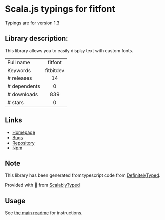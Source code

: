 
# Scala.js typings for fitfont

Typings are for version 1.3

## Library description:
This library allows you to easily display text with custom fonts.

|                    |                 |
| ------------------ | :-------------: |
| Full name          | fitfont |
| Keywords           | fitbitdev |
| # releases         | 14 |
| # dependents       | 0 |
| # downloads        | 839 |
| # stars            | 0 |

## Links
- [Homepage](https://github.com/gregoiresage/fitfont#readme)
- [Bugs](https://github.com/gregoiresage/fitfont/issues)
- [Repository](https://github.com/gregoiresage/fitfont)
- [Npm](https://www.npmjs.com/package/fitfont)
    


## Note
This library has been generated from typescript code from [DefinitelyTyped](https://definitelytyped.org).

Provided with :purple_heart: from [ScalablyTyped](https://github.com/oyvindberg/ScalablyTyped)

## Usage
See [the main readme](../../readme.md) for instructions.


